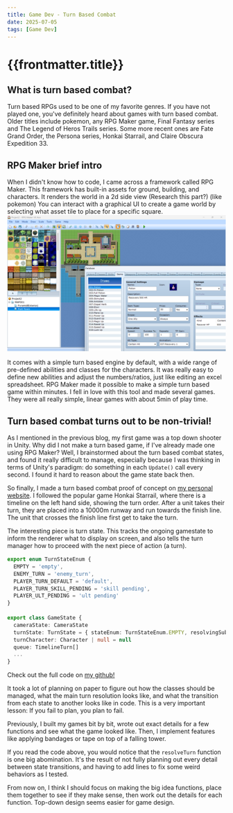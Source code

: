 ```yaml
---
title: Game Dev - Turn Based Combat
date: 2025-07-05
tags: [Game Dev]
---
```


# {{frontmatter.title}}

## What is turn based combat?

Turn based RPGs used to be one of my favorite genres.
If you have not played one, you've definitely heard about games with turn based combat.
Older titles include pokemon, any RPG Maker game, Final Fantasy series and The Legend of Heros Trails series.
Some more recent ones are Fate Grand Order, the Persona series, Honkai Starrail, and Claire Obscura Expedition 33.

## RPG Maker brief intro

When I didn't know how to code, I came across a framework called RPG Maker.
This framework has built-in assets for ground, building, and characters.
It renders the world in a 2d side view (Research this part?) (like pokemon)
You can interact with a graphical UI to create a game world by selecting what asset tile to place for a specific square.
![Image of RPG maker VXACE](./img/rpgmaker.png)

It comes with a simple turn based engine by default, with a wide range of pre-defined abilities and classes for the characters.
It was really easy to define new abilities and adjust the numbers/ratios, just like editing an excel spreadsheet.
RPG Maker made it possible to make a simple turn based game within minutes.
I fell in love with this tool and made several games.
They were all really simple, linear games with about 5min of play time.

## Turn based combat turns out to be non-trivial!

As I mentioned in the previous blog, my first game was a top down shooter in Unity.
Why did I not make a turn based game, if I've already made one using RPG Maker?
Well, I brainstormed about the turn based combat states, and found it really difficult to manage, especially because I was thinking in terms of Unity's paradigm: do something in each `Update()` call every second.
I found it hard to reason about the game state back then.

So finally, I made a turn based combat proof of concept on [my personal website](http://localhost:5173/#/games/starrail).
I followed the popular game Honkai Starrail, where there is a timeline on the left hand side, showing the turn order.
After a unit takes their turn, they are placed into a 10000m runway and run towards the finish line. The unit that crosses the finish line first get to take the turn.

The interesting piece is turn state. This tracks the ongoing gamestate to inform the renderer what to display on screen, and also tells the turn manager how to proceed with the next piece of action (a turn).

```typescript
export enum TurnStateEnum {
  EMPTY = 'empty',
  ENEMY_TURN = 'enemy_turn',
  PLAYER_TURN_DEFAULT = 'default',
  PLAYER_TURN_SKILL_PENDING = 'skill pending',
  PLAYER_ULT_PENDING = 'ult pending'
}

export class GameState {
  cameraState: CameraState
  turnState: TurnState = { stateEnum: TurnStateEnum.EMPTY, resolvingSubTurn: false }
  turnCharacter: Character | null = null
  queue: TimelineTurn[]
  ...
}
```

Check out the full code on [my github!](https://github.com/PaperbagLife/PaperbagLife.github.io/tree/master/vue-version/src/util/starrail)

It took a lot of planning on paper to figure out how the classes should be managed, what the main turn resolution looks like, and what the transition from each state to another looks like in code.
This is a very important lesson: If you fail to plan, you plan to fail.

Previously, I built my games bit by bit, wrote out exact details for a few functions and see what the game looked like.
Then, I implement features like applying bandages or tape on top of a falling tower.

If you read the code above, you would notice that the `resolveTurn` function is one big abomination.
It's the result of not fully planning out every detail between state transitions, and having to add lines to fix some weird behaviors as I tested.

From now on, I think I should focus on making the big idea functions, place them together to see if they make sense, then work out the details for each function. Top-down design seems easier for game design.
